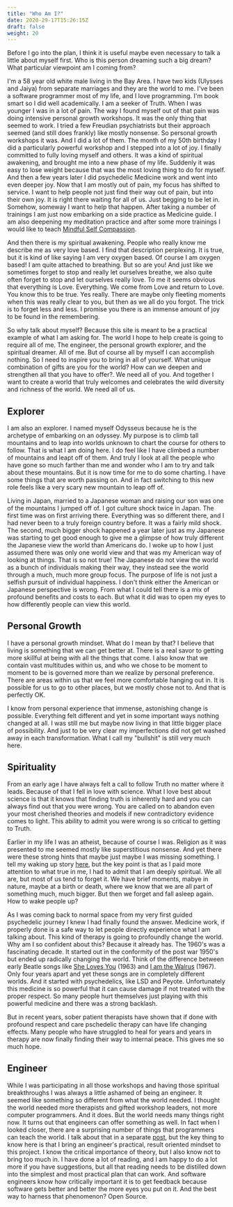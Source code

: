 ```yaml
---
title: "Who Am I?"
date: 2020-29-17T15:26:15Z
draft: false
weight: 20
---
```

Before I go into the plan, I think it is useful maybe even necessary to talk a little about myself first. Who is this person dreaming such a big dream? What particular viewpoint am I coming from?

I'm a 58 year old white male living in the Bay Area. I have two kids (Ulysses and Jaiya) from separate marriages and they are the world to me. I've been a software programmer most of my life, and I love programming. I'm book smart so I did well academically. I am a seeker of Truth. When I was younger I was in a lot of pain. The way I found myself out of that pain was doing intensive personal growth workshops. It was the only thing that seemed to work. I tried a few Freudian psychiatrists but their approach seemed (and still does frankly) like mostly nonsense. So personal growth workshops it was. And I did a lot of them. The month of my 50th birthday I did a particularly powerful workshop and I stepped into a lot of joy. I finally committed to fully loving myself and others. It was a kind of spiritual awakening, and brought me into a new phase of my life. Suddenly it was easy to lose weight because that was the most loving thing to do for myself. And then a few years later I did psychedelic Medicine work and went into even deeper joy. Now that I am mostly out of pain, my focus has shifted to service. I want to help people not just find their way out of pain, but into their own joy. It is right there waiting for all of us. Just begging to be let in. Somehow, someway I want to help that happen. After taking a number of trainings I am just now embarking on a side practice as Medicine guide. I am also deepening my meditation practice and after some more trainings I would like to teach [Mindful Self Compassion](https://centerformsc.org/).

And then there is my spiritual awakening. People who really know me describe me as very love based. I find that description perplexing. It is true, but it is kind of like saying I am very oxygen based. Of course I am oxygen based! I am quite attached to breathing. But so are you! And just like we sometimes forget to stop and really let ourselves breathe, we also quite often forget to stop and let ourselves really love. To me it seems obvious that everything is Love. Everything. We come from Love and return to Love. You know this to be true. Yes really. There are maybe only fleeting moments when this was really clear to you, but then as we all do you forgot. The trick is to forget less and less. I promise you there is an immense amount of joy to be found in the remembering.

So why talk about myself? Because this site is meant to be a practical example of what I am asking for. The world I hope to help create is going to require all of me. The engineer, the personal growth explorer, and the spiritual dreamer. All of me. But of course all by myself I can accomplish nothing. So I need to inspire you to bring in all of yourself. What unique combination of gifts are you for the world? How can we deepen and strengthen all that you have to offer?. We need all of you. And together I want to create a world that truly welcomes and celebrates the wild diversity and richness of the world. We need all of us.

## Explorer

I am also an explorer. I named myself Odysseus because he is the archetype of embarking on an odyssey. My purpose is to climb tall mountains and to leap into worlds unknown to chart the course for others to follow. That is what I am doing here. I do feel like I have climbed a number of mountains and leapt off of them. And truly I look at all the people who have gone so much farther than me and wonder who I am to try and talk about these mountains. But it is now time for me to do some charting. I have some things that are worth passing on. And in fact switching to this new role feels like a very scary new mountain to leap off of.

Living in Japan, married to a Japanese woman and raising our son was one of the mountains I jumped off of. I got culture shock twice in Japan. The first time was on first arriving there. Everything was so different there, and I had never been to a truly foreign country before. It was a fairly mild shock. The second, much bigger shock happened a year later just as my Japanese was starting to get good enough to give me a glimpse of how truly different the Japanese view the world than Americans do. I woke up to how I just assumed there was only one world view and that was my American way of looking at things. That is so not true! The Japanese do not view the world as a bunch of individuals making their way, they instead see the world through a much, much more group focus. The purpose of life is not just a selfish pursuit of individual happiness. I don't think either the American or Japanese perspective is wrong. From what I could tell there is a mix of profound benefits and costs to each. But what it did was to open my eyes to how differently people can view this world.


## Personal Growth

I have a personal growth mindset. What do I mean by that? I believe that living is something that we can get better at. There is a real savor to getting more skillful at being with all the things that come. I also know that we contain vast multitudes within us, and who we chose to be moment to moment to be is governed more than we realize by personal preference. There are areas within us that we feel more comfortable hanging out in. It is possible for us to go to other places, but we mostly chose not to. And that is perfectly OK.

I know from personal experience that immense, astonishing change is possible. Everything felt different and yet in some important ways nothing changed at all. I was still me but maybe now living in that little bigger place of possibility. And just to be very clear my imperfections did not get washed away in each transformation. What I call my "bullshit" is still very much here.

## Spirituality

From an early age I have always felt a call to follow Truth no matter where it leads. Because of that I fell in love with science. What I love best about science is that it knows that finding truth is inherently hard and you can always find out that you were wrong. You are called on to abandon even your most cherished theories and models if new contradictory evidence comes to light.  This ability to admit you were wrong is so critical to getting to Truth.

Earlier in my life I was an atheist, because of course I was. Religion as it was presented to me seemed mostly like superstitious nonsense. And yet there were these strong hints that maybe just maybe I was missing something. I tell my waking up story [here](http://www.cosmosgame.org), but the key point is that as I paid more attention to what true in me, I had to admit that I am deeply spiritual. We all are, but most of us tend to forget it. We have brief moments, mabye in nature, maybe at a birth or death, where we know that we are all part of something much, much bigger. But then we forget and fall asleep again. How to wake people up?

As I was coming back to normal space from my very first guided psychedelic journey I knew I had finally found the answer. Medicine work, if properly done is a safe way to let people directly experience what I am talking about. This kind of therapy is going to profoundly change the world. Why am I so confident about this? Because it already has. The 1960's was a fascinating decade. It started out in the conformity of the post war 1950's but ended up radically changing the world. Think of the difference between early Beatle songs like [She Loves You](https://en.wikipedia.org/wiki/She_Loves_You) (1963) and [I am the Walrus](https://en.wikipedia.org/wiki/I_Am_the_Walrus) (1967). Only four years apart and yet these songs are in completely different worlds. And it started with psychedelics, like LSD and Peyote.  Unfortunately this medicine is so powerful that it can cause damage if not treated with the proper respect. So many people hurt themselves just playing with this powerful medicine and there was a strong backlash.

But in recent years, sober patient therapists have shown that if done with profound respect and care pschedelic therapy can have life changing effects. Many people who have struggled to heal for years and years in therapy are now finally finding their way to internal peace. This gives me so much hope.

## Engineer

While I was participating in all those workshops and having those spiritual breakthroughs I was always a little ashamed of being an engineer. It seemed like something so different from what the world needed. I thought the world needed more therapists and gifted workshop leaders, not more computer programmers. And it does. But the world needs many things right now. It turns out that engineers can offer something as well. In fact when I looked closer, there are a surprising number of things that programmers can teach the world. I talk about that in a separate [post](/save-the-world/posts/programmers-path), but the key thing to know here is that I bring an engineer's practical, result oriented mindset to this project. I know the critical importance of theory, but I also know not to bring too much in. I have done a lot of reading, and I am happy to do a lot more if you have suggestions, but all that reading needs to be distilled down into the simplest and most practical plan that can work. And software engineers know how critically important it is to get feedback because software gets better and better the more eyes you put on it. And the best way to harness that phenomenon? Open Source.
